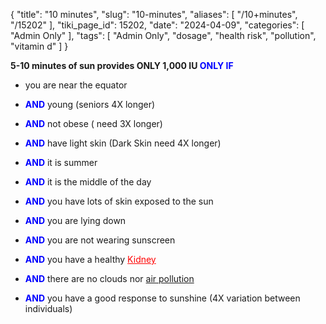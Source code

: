 {
    "title": "10 minutes",
    "slug": "10-minutes",
    "aliases": [
        "/10+minutes",
        "/15202"
    ],
    "tiki_page_id": 15202,
    "date": "2024-04-09",
    "categories": [
        "Admin Only"
    ],
    "tags": [
        "Admin Only",
        "dosage",
        "health risk",
        "pollution",
        "vitamin d"
    ]
}


<!-- ~tc~ start ~/tc~ -->

 **5-10 minutes of sun provides ONLY 1,000 IU <span style="color:#00F;">ONLY IF</span>** 

* you are near the equator

*  **<span style="color:#00F;">AND</span>**  young (seniors 4X longer)

*  **<span style="color:#00F;">AND</span>**  not obese ( need 3X longer)

*  **<span style="color:#00F;">AND</span>**  have light skin (Dark Skin need 4X longer)

*  **<span style="color:#00F;">AND</span>**  it is summer

*  **<span style="color:#00F;">AND</span>**  it is the middle of the day

*  **<span style="color:#00F;">AND</span>**  you have lots of skin exposed to the sun

*  **<span style="color:#00F;">AND</span>**  you are lying down

*  **<span style="color:#00F;">AND</span>**  you are not wearing sunscreen

*  **<span style="color:#00F;">AND</span>**  you have a healthy <a href="/posts/liver-and-overview-kidney-and-vitamin-d" style="color: red; text-decoration: underline;" title="This post/category does not exist yet: Liver)) and ((Overview Kidney and vitamin D">Kidney</a>

*  **<span style="color:#00F;">AND</span>**  there are no clouds nor [air pollution](/posts/air-pollution-reduces-vitamin-d-production-many-studies)

*  **<span style="color:#00F;">AND</span>**  you have a good response to sunshine (4X variation between individuals)

<!-- ~tc~ end ~/tc~ -->

<!-- ~tc~ (alias(Test 10 minutes)) ~/tc~ -->